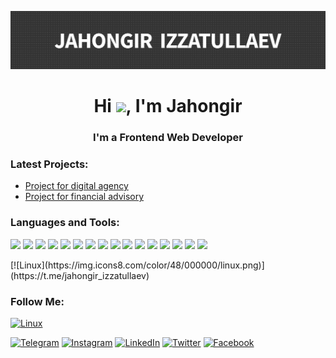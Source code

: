 ![Header](https://github.com/JahongirIzzatullaev/JahongirIzzatullaev/blob/main/assets/logo.png)

<h1 align="center">Hi <img src="https://raw.githubusercontent.com/MartinHeinz/MartinHeinz/master/wave.gif" width="30px">, I'm Jahongir</h1>
<h3 align="center">I'm a Frontend Web Developer</h3>

### Latest Projects:

- [Project for digital agency](https://jahongirizzatullaev.github.io/digital-agency/index.html)
- [Project for financial advisory](https://jahongirizzatullaev.github.io/financial-advisory/)

### Languages and Tools:

<p align="left"> 
    <img src="https://img.icons8.com/color/48/000000/vue-js.png"/>
    <img src="https://img.icons8.com/color/48/000000/figma.png"/>
    <img src="https://img.icons8.com/color/48/000000/adobe-illustrator.png"/> 
    <img src="https://img.icons8.com/color/48/000000/npm.png"/>
    <img src="https://img.icons8.com/color/48/000000/java-coffee-cup-logo.png"/>
    <img src="https://img.icons8.com/color/48/000000/spring-logo.png"/>
    <img src="https://img.icons8.com/color/48/000000/javascript.png"/>
    <img src="https://img.icons8.com/color/48/000000/html-5.png"/>
    <img src="https://img.icons8.com/color/48/000000/css3.png"/>
    <img src="https://img.icons8.com/color/48/000000/bootstrap.png"/>
    <img src="https://img.icons8.com/color/48/000000/sass.png"/>
    <img src="https://img.icons8.com/color/48/000000/git.png"/>
    <img src="https://img.icons8.com/fluent/50/000000/mysql-logo.png"/>
    <img src="https://img.icons8.com/color/48/000000/postgresql.png"/>
    <img src="https://img.icons8.com/color/48/000000/wordpress.png"/> 
    <img src="https://img.icons8.com/color/48/000000/linux.png"/> 
   
</p>
[![Linux](https://img.icons8.com/color/48/000000/linux.png)](https://t.me/jahongir_izzatullaev)

### Follow Me:

[![Linux](https://img.icons8.com/color/48/000000/linux.png)](https://t.me/jahongir_izzatullaev)

[![Telegram](https://img.shields.io/badge/-Telegram-090909?style=for-the-badge&logo=telegram&logoColor=27A0D9)](https://t.me/jahongir_izzatullaev)
[![Instagram](https://img.shields.io/badge/-Instagram-090909?style=for-the-badge&logo=instagram&logoColor=B4068E)](https://www.instagram.com/jahongir_izzatullaev/)
[![LinkedIn](https://img.shields.io/badge/-LinkedIn-090909?style=for-the-badge&logo=linkedin&logoColor=007BB6)](https://www.linkedin.com/in/jahongir-izzatullaev-012357184/)
[![Twitter](https://img.shields.io/badge/-Twitter-090909?style=for-the-badge&logo=Twitter&logoColor=1C9DEB)](/)
[![Facebook](https://img.shields.io/badge/-Facebook-090909?style=for-the-badge&logo=Facebook&logoColor=1195F5)](https://www.facebook.com/profile.php?id=100013080578687)
